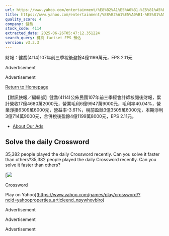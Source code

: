 ```yaml
---
url: https://www.yahoo.com/entertainment/%E8%B2%A1%E5%A0%B1-%E5%81%A5%E5%96%AC-4114-107%E5%B9%B4%E5%89%8D%E4%B8%89%E5%AD%A3%E7%A8%85%E5%BE%8C%E7%9B%88%E9%A4%984%E5%84%841199%E8%90%AC%E5%85%83-eps-071206096.html
title: https://www.yahoo.com/entertainment/%E8%B2%A1%E5%A0%B1-%E5%81%A5%E5%96%AC-4114-107%E5%B9%B4%E5%89%8D
quality_score: 4
company: 健喬
stock_code: 4114
extracted_date: 2025-06-26T05:47:12.351224
search_query: 健喬 factset EPS 預估
version: v3.3.3
---
```


財報：健喬(4114)107年前三季稅後盈餘4億1199萬元，EPS 2.11元

Advertisement

Advertisement

[Return to Homepage](https://www.yahoo.com)

【財訊快報／編輯部】健喬(4114)公佈民國107年前三季經會計師核閱後財報，累計營收17億4680萬2000元，營業毛利6億9947萬9000元，毛利率40.04%，營業淨損6309萬6000元，營益率-3.61%，稅前盈餘3億3505萬6000元，本期淨利3億714萬9000元，合併稅後盈餘4億1199萬8000元，EPS 2.11元。

* [About Our Ads](https://legal.yahoo.com/us/en/yahoo/privacy/adinfo/index.html)

## Solve the daily Crossword

35,382 people played the daily Crossword recently. Can you solve it faster than others?35,382 people played the daily Crossword recently. Can you solve it faster than others?

[![](https://s.yimg.com/pv/games/images/nextgen/CrosswordDarkMode_600x400.webp)

Crossword

Play on Yahoo](https://www.yahoo.com/games/play/crossword/?ncid=yahooproperties_articleend_npywhovblro)

Advertisement

Advertisement

Advertisement